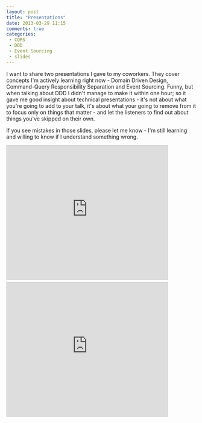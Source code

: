 ```yaml
---
layout: post
title: "Presentations"
date: 2013-03-29 11:15
comments: true
categories: 
 - CQRS
 - DDD
 - Event Sourcing
 - slides
---
```

I want to share two presentations I gave to my coworkers. They cover
concepts I'm actively learning right now - Domain Driven Design,
Command-Query Responsibility Separation and Event Sourcing. Funny, but
when talking about DDD I didn't manage to make it within one hour; so it
gave me good insight about technical presentations - it's not about what
you're going to add to your talk, it's about what your going to remove
from it to focus only on things that matter - and let the listeners to
find out about things you've skipped on their own.

If you see mistakes in those slides, please let me know - I'm still
learning and willing to know if I understand something wrong.

<iframe allowfullscreen="" frameborder="0" height="356" marginheight="0"
marginwidth="0" mozallowfullscreen="" scrolling="no"
src="http://www.slideshare.net/slideshow/embed_code/17868784"
style="border-width: 1px 1px 0; border: 1px solid #CCC; margin-bottom:
5px;" webkitallowfullscreen="" width="427"> </iframe> <br />
<div style="margin-bottom: 5px;">
<iframe allowfullscreen="" frameborder="0" height="356" marginheight="0"
marginwidth="0" mozallowfullscreen="" scrolling="no"
src="http://www.slideshare.net/slideshow/embed_code/17868431"
style="border-width: 1px 1px 0; border: 1px solid #CCC; margin-bottom:
5px;" webkitallowfullscreen="" width="427"> </iframe> <br />
<div style="margin-bottom: 5px;">
